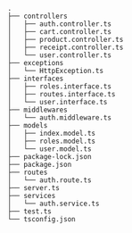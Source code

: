     .
    ├── controllers
    │   ├── auth.controller.ts
    │   ├── cart.controller.ts
    │   ├── product.controller.ts
    │   ├── receipt.controller.ts
    │   └── user.controller.ts
    ├── exceptions
    │   └── HttpException.ts
    ├── interfaces
    │   ├── roles.interface.ts
    │   ├── routes.interface.ts
    │   └── user.interface.ts
    ├── middlewares
    │   └── auth.middleware.ts
    ├── models
    │   ├── index.model.ts
    │   ├── roles.model.ts
    │   └── user.model.ts
    ├── package-lock.json
    ├── package.json
    ├── routes
    │   └── auth.route.ts
    ├── server.ts
    ├── services
    │   └── auth.service.ts
    ├── test.ts
    └── tsconfig.json